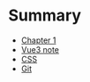 # Summary

- [Chapter 1](./chapter_1.md)
- [Vue3 note](./vue3.md)
- [CSS](./css.md)
- [Git](./git.md)
